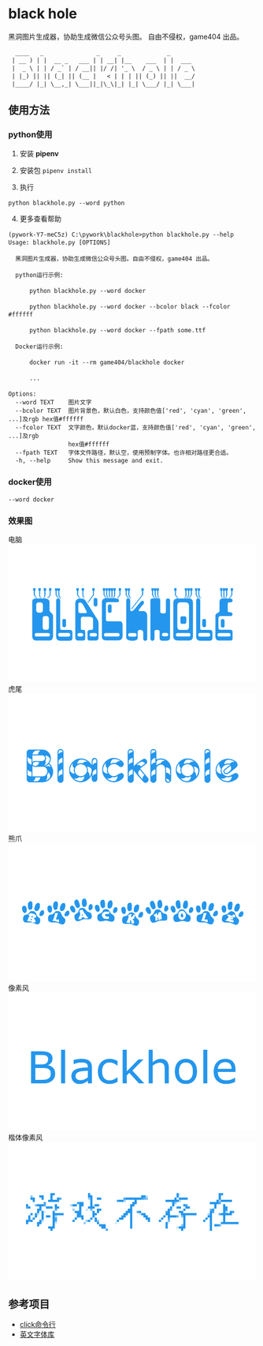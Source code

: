 # black hole

黑洞图片生成器，协助生成微信公众号头图。 自由不侵权，game404 出品。

```
  ____   _               _     _             _
 | __ ) | |  __ _   ___ | | __| |__    ___  | |  ___
 |  _ \ | | / _` | / __|| |/ /| '_ \  / _ \ | | / _ \
 | |_) || || (_| || (__ |   < | | | || (_) || ||  __/
 |____/ |_| \__,_| \___||_|\_\|_| |_| \___/ |_| \___|

```

## 使用方法

### python使用

1. 安装 **pipenv**

2. 安装包 `pipenv install`

3. 执行 

```
python blackhole.py --word python
```

4. 更多查看帮助

```
(pywork-Y7-meC5z) C:\pywork\blackhole>python blackhole.py --help
Usage: blackhole.py [OPTIONS]

  黑洞图片生成器，协助生成微信公众号头图。自由不侵权，game404 出品。

  python运行示例:

      python blackhole.py --word docker

      python blackhole.py --word docker --bcolor black --fcolor #ffffff

      python blackhole.py --word docker --fpath some.ttf

  Docker运行示例:

      docker run -it --rm game404/blackhole docker

      ...

Options:
  --word TEXT    图片文字
  --bcolor TEXT  图片背景色，默认白色，支持颜色值['red', 'cyan', 'green', ...]及rgb hex值#ffffff
  --fcolor TEXT  文字颜色，默认docker蓝，支持颜色值['red', 'cyan', 'green', ...]及rgb
                 hex值#ffffff
  --fpath TEXT   字体文件路径，默认空，使用预制字体。也许相对路径更合适。
  -h, --help     Show this message and exit.
```

### docker使用

```
--word docker
```

### 效果图

电脑
![compute](example/Blackhole_0.png)
虎尾
![tiger](example/Blackhole_1.png)
熊爪
![bear](example/Blackhole_2.png)
像素风
![pixel](example/Blackhole_4.png)
楷体像素风
![tiger](example/youxibucunzai_1_pixel.png)


## 参考项目

* [click命令行](https://github.com/pallets/click)
* [英文字体库](https://www.fontpalace.com)